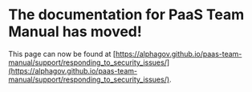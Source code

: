 
# The documentation for PaaS Team Manual has moved!
This page can now be found at [https://alphagov.github.io/paas-team-manual/support/responding_to_security_issues/](https://alphagov.github.io/paas-team-manual/support/responding_to_security_issues/).
